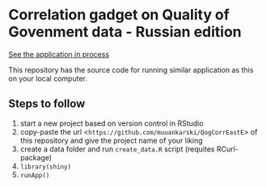 Correlation gadget on Quality of Govenment data - Russian edition
=============================

[See the application in process](http://glimmer.rstudio.com/muuankarski/QogCorrEastE)

This repository has the source code for running similar application as this on your local computer.

## Steps to follow

1. start a new project based on version control in RStudio
2. copy-paste the url <`https://github.com/muuankarski/QogCorrEastE`> of this repository and give the project name of your liking
3. create a data folder and run `create_data.R` script (requites RCurl-package)
4. `library(shiny)`
5. `runApp()`